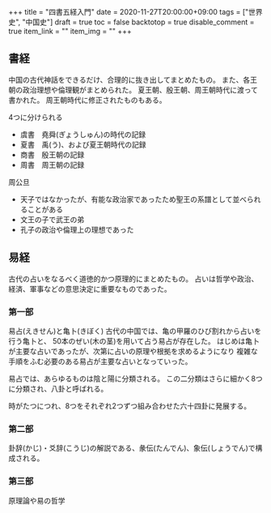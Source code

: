 +++
title = "四書五経入門"
date = 2020-11-27T20:00:00+09:00
tags = ["世界史", "中国史"]
draft = true
toc = false
backtotop = true
disable_comment = true
item_link = ""
item_img = ""
+++

## 書経
中国の古代神話をできるだけ、合理的に抜き出してまとめたもの。
また、各王朝の政治理想や倫理観がまとめられた。
夏王朝、殷王朝、周王朝時代に渡って書かれた。
周王朝時代に修正されたものもある。

4つに分けられる

- 虞書　堯舜(ぎょうしゅん)の時代の記録
- 夏書　禹(う)、および夏王朝時代の記録
- 商書　殷王朝の記録
- 周書　周王朝の記録


周公旦
- 天子ではなかったが、有能な政治家であったため聖王の系譜として並べられることがある
- 文王の子で武王の弟
- 孔子の政治や倫理上の理想であった


## 易経
古代の占いをなるべく道徳的かつ原理的にまとめたもの。
占いは哲学や政治、経済、軍事などの意思決定に重要なものであった。

### 第一部
易占(えきせん)と亀卜(きぼく)
古代の中国では、亀の甲羅のひび割れから占いを行う亀卜と、
50本のぜい(木の茎)を用いて占う易占が存在した。
はじめは亀卜が主要な占いであったが、次第に占いの原理や根拠を求めるようになり
複雑な手順をふむ必要のある易占が主要な占いとなっていった。

易占では、あらゆるものは陰と陽に分類される。
この二分類はさらに細かく8つに分類され、八卦と呼ばれる。

時がたつにつれ、8つをそれぞれ2つずつ組み合わせた六十四卦に発展する。

### 第二部
卦辞(かじ)・爻辞(こうじ)の解説である、彖伝(たんでん)、象伝(しょうでん)で構成される。

### 第三部
原理論や易の哲学


